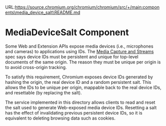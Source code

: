 URL:https://source.chromium.org/chromium/chromium/src/+/main:components\media_device_salt\README.md
# MediaDeviceSalt Component

Some Web and Extension APIs expose media devices (i.e., microphones and cameras) to applications using IDs. The [Media Capture and Streams](https://w3c.github.io/mediacapture-main/#dom-devicepermissiondescriptor-deviceid) spec says device IDs must be persistent and unique for top-level documents of the same origin. The reason they must be unique per origin is to avoid cross-origin tracking.

To satisfy this requirement, Chromium exposes device IDs generated by hashing the origin, the real device ID and a random persistent salt. This allows the IDs to be unique per origin, mappable back to the real device IDs, and resettable (by replacing the salt).

The service implemented in this directory allows clients to read and reset the salt used to generate Web-exposed media device IDs. Resetting a salt has the effect of invalidating previous persistent device IDs, so it is equivalent to deleting browsing data such as cookies.
